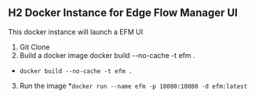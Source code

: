
## H2 Docker Instance for Edge Flow Manager UI

This docker instance will launch a EFM UI

1.  Git Clone
2.  Build a docker image
docker build --no-cache -t efm .
  * `docker build --no-cache -t efm .`
3.  Run the image
  *`docker run --name efm -p 10080:10080 -d efm:latest`
